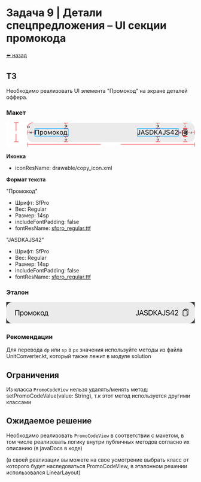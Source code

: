 #  Задача 9 | Детали спецпредложения – UI секции промокода

[⬅️ назад](../README.md)

## ТЗ

Необходимо реализовать UI элемента "Промокод" на экране деталей оффера.

### Макет

![макет](../images/figma/promocodeView.svg)

**Иконка**

* iconResName: drawable/copy_icon.xml

**Формат текста**

"Промокод"
* Шрифт: SfPro
* Вес: Regular
* Размер: 14sp
* includeFontPadding: false
* fontResName: [sfpro_regular.ttf](..%2Fsolution%2Fsrc%2Fmain%2Fres%2Ffont%2Fsfpro_regular.ttf)

"JASDKAJS42"
* Шрифт: SfPro
* Вес: Regular
* Размер: 14sp
* includeFontPadding: false
* fontResName: [sfpro_regular.ttf](..%2Fsolution%2Fsrc%2Fmain%2Fres%2Ffont%2Fsfpro_regular.ttf)

### Эталон

![promoCodeViewReference.png](..%2Fimages%2Freference%2FpromoCodeViewReference.png)

### Рекомендации
Для перевода `dp` или `sp` в `px` значения используйте методы из файла UnitConverter.kt, который также лежит в модуле solution

## Ограничения
Из класса `PromoCodeView` нельзя удалять/менять метод: setPromoCodeValue(value: String), т.к этот метод используется другими классами

## Ожидаемое решение

Необходимо реализовать `PromoCodeView` в соответствии с макетом,
в том числе реализовать логику внутри публичных методов согласно их описанию (в javaDocs в коде)

(в своей реализации вы можете на свое усмотрение выбрать класс от которого будет наследоваться PromoCodeView, 
в эталонном решении использовался LinearLayout)
